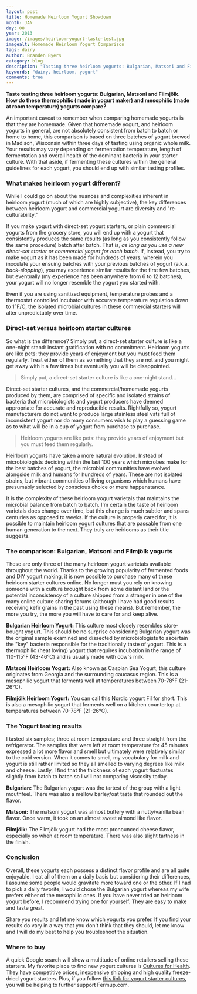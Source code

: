 ```yaml
---
layout: post
title: Homemade Heirloom Yogurt Showdown
month: JAN
day: 08
year: 2013
image: /images/heirloom-yogurt-taste-test.jpg
imagealt: Homemade Heirloom Yogurt Comparison
tags: dairy
author: Branden Byers
category: blog
description: "Tasting three heirloom yogurts: Bulgarian, Matsoni and Filmjolk. How do these thermophilic (yogurt maker) and mesophilic (counter top) yogurts compare?"
keywords: "dairy, heirloom, yogurt"
comments: true
---
```

**Taste testing three heirloom yogurts: Bulgarian, Matsoni and Filmj&ouml;lk. How do these thermophilic (made in yogurt maker) and mesophilic (made at room temperature) yogurts compare?**

An important caveat to remember when comparing homemade yogurts is that they are homemade. Given that homemade yogurt, and heirloom yogurts in general, are not absolutely consistent from batch to batch or home to home, this comparison is based on three batches of yogurt brewed in Madison, Wisconsin within three days of tasting using organic whole milk. Your results may vary depending on fermentation temperature, length of fermentation and overall health of the dominant bacteria in your starter culture. With that aside, if fermenting these cultures within the general guidelines for each yogurt, you should end up with similar tasting profiles.

<h3 class="title">What makes heirloom yogurt different?</h3>

While I could go on about the nuances and complexities inherent in heirloom yogurt (much of which are highly subjective), the key differences between heirloom yogurt and commercial yogurt are diversity and "re-culturability."

If you make yogurt with direct-set yogurt starters, or plain commercial yogurts from the grocery store, you will end up with a yogurt that consistently produces the same results (as long as you consistently follow the same procedure) batch after batch. That is, *as long as you use a new direct-set starter or commercial yogurt for each batch*. If, instead, you try to make yogurt as it has been made for hundreds of years, wherein you inoculate your ensuing batches with your previous batches of yogurt (a.k.a. *back-slopping*), you may experience similar results for the first few batches, but eventually (my experience has been anywhere from 6 to 12 batches), your yogurt will no longer resemble the yogurt you started with.

Even if you are using sanitized equipment, temperature probes and a thermostat controlled incubator with accurate temperature regulation down to 1&deg;F/C, the isolated microbial cultures in these commercial starters will alter unpredictably over time.

<h3 class="title">Direct-set versus heirloom starter cultures</h3>
	
So what is the difference? Simply put, a direct-set starter culture is like a one-night stand: instant gratification with no commitment. Heirloom yogurts are like pets: they provide years of enjoyment but you must feed them regularly. Treat either of them as something that they are not and you might get away with it a few times but eventually you will be disappointed.

<blockquote class="left"><p>Simply put, a direct-set starter culture is like a one-night stand...</p></blockquote>
Direct-set starter cultures, and the commercial/homemade yogurts produced by them, are comprised of specific and isolated strains of bacteria that microbiologists and yogurt producers have deemed appropriate for accurate and reproducible results. Rightfully so, yogurt manufacturers do not want to produce large stainless steel vats full of inconsistent yogurt nor do many consumers wish to play a guessing game as to what will be in a cup of yogurt from purchase to purchase.

<blockquote class="right"><p>Heirloom yogurts are like pets: they provide years of enjoyment but you must feed them regularly.</p></blockquote>
Heirloom yogurts have taken a more natural evolution. Instead of microbiologists deciding within the last 100 years which microbes make for the best batches of yogurt, the microbial communities have evolved alongside milk and humans for hundreds of years. These are not isolated strains, but vibrant communities of living organisms which humans have presumably selected by conscious choice or mere happenstance.

It is the complexity of these heirloom yogurt varietals that maintains the microbial balance from batch to batch. I'm certain the taste of heirloom varietals does change over time, but this change is much subtler and spans centuries as opposed to weeks. If the culture is properly cared for, it is possible to maintain heirloom yogurt cultures that are passable from one human generation to the next. They truly are heirlooms as their title suggests.

<h3 class="title">The comparison: Bulgarian, Matsoni and Filmj&ouml;lk yogurts</h3>

These are only three of the many heirloom yogurt varietals available throughout the world. Thanks to the growing popularity of fermented foods and DIY yogurt making, it is now possible to purchase many of these heirloom starter cultures online. No longer must you rely on knowing someone with a culture brought back from some distant land or the potential inconsistency of a culture shipped from a stranger in one of the many online culture sharing forums (although I have had good results receiving kefir grains in the past using these means). But remember, the more you try, the more you will have to care for and keep alive.

**Bulgarian Heirloom Yogurt:** This culture most closely resembles store-bought yogurt. This should be no surprise considering Bulgarian yogurt was the original sample examined and dissected by microbiologists to ascertain the "key" bacteria responsible for the traditionally taste of yogurt. This is a thermophilic (heat loving) yogurt that requires incubation in the range of 110-115&deg;F (43-46&deg;C) and is usually made with cow's milk.

**Matsoni Heirloom Yogurt:** Also known as Caspian Sea Yogurt, this culture originates from Georgia and the surrounding caucasus region. This is a mesophilic yogurt that ferments well at temperatures between 70-78&deg;F (21-26&deg;C).

**Filmj&ouml;lk Heirloom Yogurt:** You can call this Nordic yogurt Fil for short. This is also a mesophilic yogurt that ferments well on a kitchen countertop at temperatures between 70-78&deg;F (21-26&deg;C).

<h3 class="title">The Yogurt tasting results</h3>

I tasted six samples; three at room temperature and three straight from the refrigerator. The samples that were left at room temperature for 45 minutes expressed a lot more flavor and smell but ultimately were relatively similar to the cold version. When it comes to smell, my vocabulary for milk and yogurt is still rather limited so they all smelled to varying degrees like milk and cheese. Lastly, I find that the thickness of each yogurt fluctuates slightly from batch to batch so I will not comparing viscosity today.

**Bulgarian:** The Bulgarian yogurt was the tartest of the group with a light mouthfeel. There was also a mellow barley/oat taste that rounded out the flavor.

**Matsoni:** The matsoni yogurt was almost buttery with a nutty/vanilla bean flavor. Once warm, it took on an almost sweet almond like flavor.

**Filmj&ouml;lk:** The Filmj&ouml;lk yogurt had the most pronounced cheese flavor, especially so when at room temperature. There was also slight tartness in the finish.

<h3 class="title">Conclusion</h3>

Overall, these yogurts each possess a distinct flavor profile and are all quite enjoyable. I eat all of them on a daily basis but considering their differences, I assume some people would gravitate more toward one or the other. If I had to pick a daily favorite, I would chose the Bulgarian yogurt whereas my wife prefers either of the mesophilic ones. If you have never tried an heirloom yogurt before, I recommend trying one for yourself. They are easy to make and taste great.

Share you results and let me know which yogurts you prefer. If you find your results do vary in a way that you don't think that they should, let me know and I will do my best to help you troubleshoot the situation.

<h3 class="title">Where to buy</h3>

A quick Google search will show a multitude of online retailers selling these starters. My favorite place to find new yogurt cultures is <a href="https://www.culturesforhealth.com/affiliate/scripts/click.php?a_aid=50d5f83f819c5&amp;a_bid=db1aa99f&amp;desturl=http%3A%2F%2Fwww.culturesforhealth.com%2Fstarter-cultures%2Fyogurt-starter.html">Cultures for Health</a>. They have competitive prices, inexpensive shipping and high quality freeze-dried yogurt starters. Plus, if you follow <a href="http://www.culturesforhealth.com/bulgarian-yogurt-starter.html?a_aid=50d5f83f819c5">this link for yogurt starter cultures</a>, you will be helping to further support Fermup.com.

